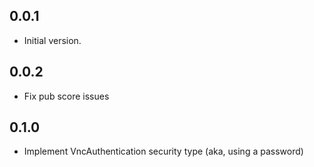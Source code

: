 ## 0.0.1

- Initial version.

## 0.0.2

- Fix pub score issues

## 0.1.0

- Implement VncAuthentication security type (aka, using a password)
